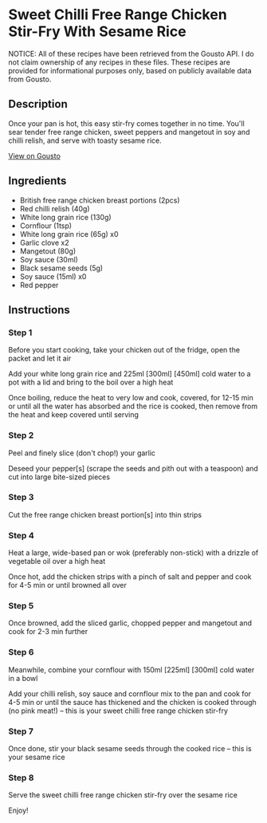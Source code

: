 # Sweet Chilli Free Range Chicken Stir-Fry With Sesame Rice

NOTICE: All of these recipes have been retrieved from the Gousto API. I do not claim ownership of any recipes in these files. These recipes are provided for informational purposes only, based on publicly available data from Gousto.

## Description

Once your pan is hot, this easy stir-fry comes together in no time. You'll sear tender free range chicken, sweet peppers and mangetout in soy and chilli relish, and serve with toasty sesame rice. 

[View on Gousto](https://www.gousto.co.uk/recipes/cookbook/sweet-chilli-free-range-chicken-stir-fry-with-sesame-rice)

## Ingredients

- British free range chicken breast portions (2pcs)
- Red chilli relish (40g)
- White long grain rice (130g)
- Cornflour (1tsp)
- White long grain rice (65g) x0
- Garlic clove x2
- Mangetout (80g)
- Soy sauce (30ml)
- Black sesame seeds (5g)
- Soy sauce (15ml) x0
- Red pepper

## Instructions


### Step 1

Before you start cooking, take your chicken out of the fridge, open the packet and let it air

Add your white long grain rice and 225ml<span class="text-danger"> <span class="text-purple">[300ml]</span> [450ml] </span>cold water to a pot with a lid and bring to the boil over a high heat

Once boiling, reduce the heat to very low and cook, covered, for 12-15 min or until all the water has absorbed and the rice is cooked, then remove from the heat and keep covered until serving


### Step 2

Peel and finely slice (don't chop!) your garlic

Deseed your pepper[s] (scrape the seeds and pith out with a teaspoon) and cut into large bite-sized pieces


### Step 3

Cut the free range chicken breast portion[s] into thin strips


### Step 4

Heat a large, wide-based pan or wok (preferably non-stick) with a drizzle of vegetable oil over a high heat

Once hot, add the chicken strips with a pinch of salt and pepper and cook for 4-5 min or until browned all over


### Step 5

Once browned, add the sliced garlic, chopped pepper and mangetout and cook for 2-3 min further


### Step 6

Meanwhile, combine your cornflour with 150ml <span class="text-purple">[225ml]</span> <span class="text-danger">[300ml]</span> cold water in a bowl

Add your chilli relish, soy sauce and cornflour mix to the pan and cook for 4-5 min or until the sauce has thickened and the chicken is cooked through (no pink meat!) – this is your sweet chilli free range chicken stir-fry


### Step 7

Once done, stir your black sesame seeds through the cooked rice – this is your sesame rice

### Step 8

Serve the sweet chilli free range chicken stir-fry over the sesame rice

Enjoy!

